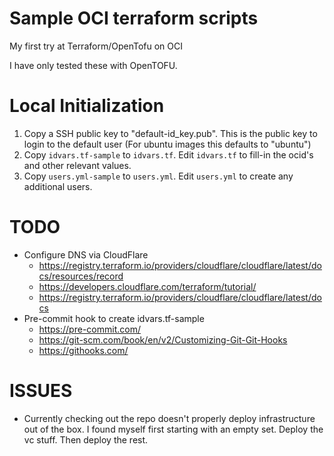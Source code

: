 # Sample OCI terraform scripts

My first try at Terraform/OpenTofu on OCI

I have only tested these with OpenTOFU.

# Local Initialization

1. Copy a SSH public key to "default-id_key.pub".  This is the
   public key to login to the default user (For ubuntu images
   this defaults to "ubuntu")
2. Copy `idvars.tf-sample` to `idvars.tf`.  Edit `idvars.tf`
   to fill-in the ocid's and other relevant values.
3. Copy `users.yml-sample` to `users.yml`.  Edit `users.yml`
   to create any additional users.

# TODO

- Configure DNS via CloudFlare
  - https://registry.terraform.io/providers/cloudflare/cloudflare/latest/docs/resources/record
  - https://developers.cloudflare.com/terraform/tutorial/
  - https://registry.terraform.io/providers/cloudflare/cloudflare/latest/docs
- Pre-commit hook to create idvars.tf-sample
  - https://pre-commit.com/
  - https://git-scm.com/book/en/v2/Customizing-Git-Git-Hooks
  - https://githooks.com/

# ISSUES

- Currently checking out the repo doesn't properly deploy
  infrastructure out of the box.  I found myself first starting
  with an empty set.  Deploy the vc stuff.  Then deploy the rest.


